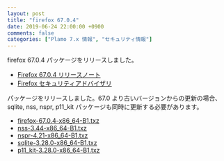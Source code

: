 ```yaml
---
layout: post
title: "firefox 67.0.4"
date: 2019-06-24 22:00:00 +0900
comments: false
categories: ["Plamo 7.x 情報", "セキュリティ情報"]
---
```

firefox 67.0.4 パッケージをリリースしました。

* [Firefox 67.0.4 リリースノート](https://www.mozilla.org/firefox/67.0.4/releasenotes/)
* [Firefox セキュリティアドバイザリ](https://www.mozilla.org/en-US/security/known-vulnerabilities/firefox/#firefox67.0.4)

パッケージをリリースしました。67.0 より古いバージョンからの更新の場合、sqlite, nss, nspr, p11_kit パッケージも同時に更新する必要があります。

* [firefox-67.0.4-x86_64-B1.txz](https://repository.plamolinux.org/pub/linux/Plamo/Plamo-7.x/x86_64/plamo/07_multimedia/firefox-67.0.4-x86_64-B1.txz)
* [nss-3.44-x86_64-B1.txz](http://repository.plamolinux.org/pub/linux/Plamo/Plamo-7.x/x86_64/plamo/03_libs/nss-3.44-x86_64-B1.txz)
* [nspr-4.21-x86_64-B1.txz](http://repository.plamolinux.org/pub/linux/Plamo/Plamo-7.x/x86_64/plamo/03_libs/nspr-4.21-x86_64-B1.txz)
* [sqlite-3.28.0-x86_64-B1.txz](http://repository.plamolinux.org/pub/linux/Plamo/Plamo-7.x/x86_64/plamo/01_minimum/sqlite-3.28.0-x86_64-B1.txz)
* [p11_kit-3.28.0-x86_64-B1.txz](http://repository.plamolinux.org/pub/linux/Plamo/Plamo-7.x/x86_64/plamo/01_minimum/p11_kit-0.23.15-x86_64-B1.txz)

